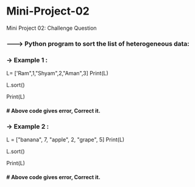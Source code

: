 # Mini-Project-02
Mini Project 02: Challenge Question
### ---> Python program to sort the list of heterogeneous data:

### -> Example 1 :

L= ['Ram",1,"Shyam",2,"Aman",3]
Print(L)

L.sort()

Print(L)
#### # Above code gives error, Correct it.

### -> Example 2 :

L = ["banana", 7, "apple", 2, "grape", 5]
Print(L)

L.sort()

Print(L)
#### # Above code gives error, Correct it.



